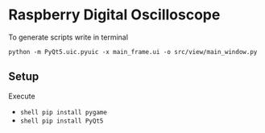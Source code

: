 # Raspberry Digital Oscilloscope

To generate scripts write in terminal
```shell
python -m PyQt5.uic.pyuic -x main_frame.ui -o src/view/main_window.py
```

## Setup

Execute

* ```shell pip install pygame```
* ```shell pip install PyQt5```
